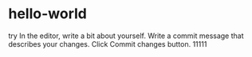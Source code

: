 # hello-world
try 
In the editor, write a bit about yourself.
Write a commit message that describes your changes.
Click Commit changes button.
11111
